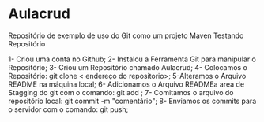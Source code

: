 # Aulacrud
Repositório de exemplo de uso do Git como um projeto Maven
Testando Repositório

1- Criou uma conta no Github;
2- Instalou a Ferramenta Git para manipular o Repositório;
3- Criou um Repositório chamado Aulacrud;
4- Colocamos o Repositório: git clone < endereço do repositorio>;
5-Alteramos o Arquivo README na máquina local;
6- Adicionamos o Arquivo READMEa area de Stagging do git com o comando: git add <arquivo>;
7- Comitamos o arquivo do repositório local: git commit -m "comentário";
8- Enviamos os commits para o servidor com o comando: git push;
